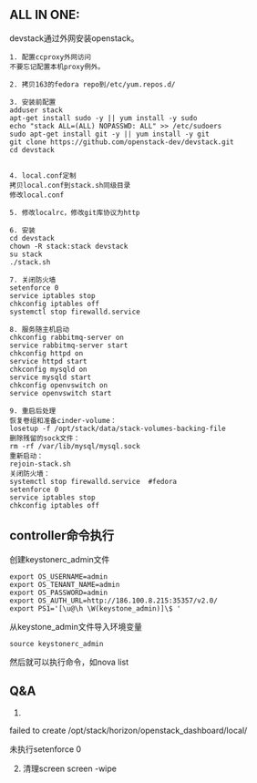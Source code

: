 ALL IN ONE:
----
devstack通过外网安装openstack。  
```shel
1. 配置ccproxy外网访问
不要忘记配置本机proxy例外。  

2. 拷贝163的fedora repo到/etc/yum.repos.d/

3. 安装前配置
adduser stack
apt-get install sudo -y || yum install -y sudo
echo "stack ALL=(ALL) NOPASSWD: ALL" >> /etc/sudoers
sudo apt-get install git -y || yum install -y git
git clone https://github.com/openstack-dev/devstack.git
cd devstack


4. local.conf定制
拷贝local.conf到stack.sh同级目录
修改local.conf

5. 修改localrc，修改git库协议为http

6. 安装
cd devstack
chown -R stack:stack devstack
su stack
./stack.sh

7. 关闭防火墙
setenforce 0
service iptables stop
chkconfig iptables off
systemctl stop firewalld.service

8. 服务随主机启动
chkconfig rabbitmq-server on
service rabbitmq-server start
chkconfig httpd on
service httpd start
chkconfig mysqld on
service mysqld start
chkconfig openvswitch on
service openvswitch start

9. 重启后处理
恢复卷组和准备cinder-volume： 
losetup -f /opt/stack/data/stack-volumes-backing-file 
删除残留的sock文件：  
rm -rf /var/lib/mysql/mysql.sock
重新启动：
rejoin-stack.sh
关闭防火墙：
systemctl stop firewalld.service  #fedora   
setenforce 0  
service iptables stop
chkconfig iptables off
```
controller命令执行
----
创建keystonerc_admin文件
```keystonerc_admin
export OS_USERNAME=admin
export OS_TENANT_NAME=admin
export OS_PASSWORD=admin
export OS_AUTH_URL=http://186.100.8.215:35357/v2.0/
export PS1='[\u@\h \W(keystone_admin)]\$ '
```
从keystone_admin文件导入环境变量
```shell
source keystonerc_admin
```
然后就可以执行命令，如nova list

Q&A
----
1.
failed to create /opt/stack/horizon/openstack_dashboard/local/

未执行setenforce 0

2. 清理screen
screen -wipe





